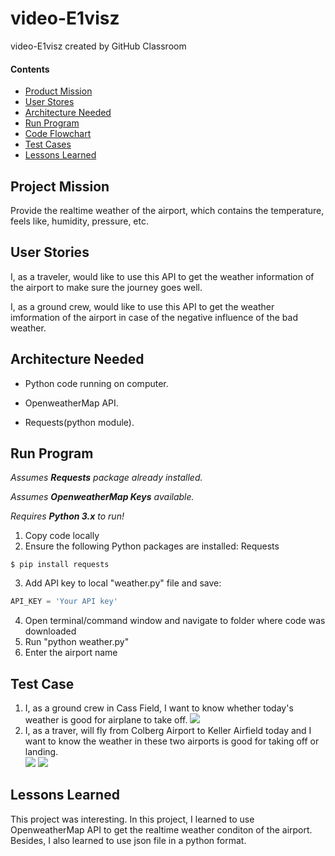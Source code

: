 # video-E1visz
video-E1visz created by GitHub Classroom

#### Contents

* [Product Mission](#product-mission)
* [User Stores](#user-stories)
* [Architecture Needed](#architecture-needed)
* [Run Program](#run-program)
* [Code Flowchart](#code-flowchart)
* [Test Cases](#test-cases)
* [Lessons Learned](#lessons-learned)

<a name="product-mission"/>

## Project Mission

Provide the realtime weather of the airport, which contains the temperature, feels like, humidity, pressure, etc.

<a name="user-stories"/>

## User Stories

I, as a traveler, would like to use this API to get the weather information of the airport to make sure the journey goes well.   

I, as a ground crew, would like to use this API to get the weather imformation of the airport in case of the negative influence of the bad weather.  

<a name="architecture-needed"/>

## Architecture Needed

* Python code running on computer.    

* OpenweatherMap API.  

* Requests(python module).

<a name="run-program"/>

## Run Program

*Assumes __Requests__ package already installed.*

*Assumes __OpenweatherMap Keys__ available.*

*Requires __Python 3.x__ to run!*

1. Copy code locally
2. Ensure the following Python packages are installed: Requests
  ```Python
  $ pip install requests
  ```
3. Add API key to local "weather.py" file and save:  
  ```Python
  API_KEY = 'Your API key'
  ```
4. Open terminal/command window and navigate to folder where code was downloaded
5. Run "python weather.py"
7. Enter the airport name

<a name="test-cases"/>

## Test Case

1. I, as a ground crew in Cass Field, I want to know whether today's weather is good for airplane to take off.
            <img src="img/result.png">         
2. I, as a traver, will fly from Colberg Airport to Keller Airfield today and I want to know the weather in these two airports is good for taking off or landing.   
            <img src="img/first.png">
            <img src="img/second.png">

<a name="lessons-learned"/>

## Lessons Learned

This project was interesting. In this project, I learned to use OpenweatherMap API to get the realtime weather conditon of the airport. Besides, I also learned to use json file in a python format.
